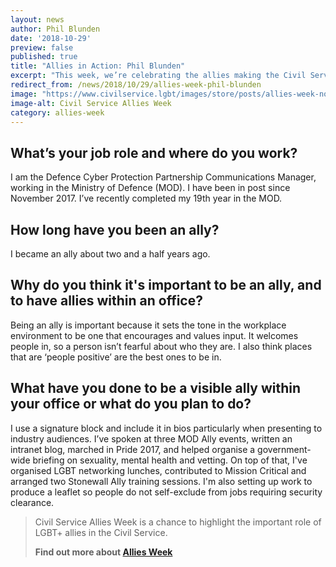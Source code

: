 ```yaml
---
layout: news
author: Phil Blunden
date: '2018-10-29'
preview: false
published: true
title: "Allies in Action: Phil Blunden"
excerpt: "This week, we’re celebrating the allies making the Civil Service a great place to work for LGBT+ people. Phil works for the Ministry of Defence. Here's Phil's thoughts on why allies are important."
redirect_from: /news/2018/10/29/allies-week-phil-blunden
image: "https://www.civilservice.lgbt/images/store/posts/allies-week-no-date.png"
image-alt: Civil Service Allies Week
category: allies-week
---
```


## What’s your job role and where do you work? 

I am the Defence Cyber Protection Partnership Communications Manager, working in the Ministry of Defence (MOD). I have been in post since November 2017. I’ve recently completed my 19th year in the MOD.

## How long have you been an ally?  

I became an ally about two and a half years ago.

## Why do you think it's important to be an ally, and to have allies within an office?  

Being an ally is important because it sets the tone in the workplace environment to be one that encourages and values input. It welcomes people in, so a person isn’t fearful about who they are. I also think places that are ‘people positive’ are the best ones to be in.

## What have you done to be a visible ally within your office or what do you plan to do? 

I use a signature block and include it in bios particularly when presenting to industry audiences. I’ve spoken at three MOD Ally events, written an intranet blog, marched in Pride 2017, and helped organise a government-wide briefing on sexuality, mental health and vetting. On top of that, I've organised LGBT networking lunches, contributed to Mission Critical and arranged two Stonewall Ally training sessions. I'm also setting up work to produce a leaflet so people do not self-exclude from jobs requiring security clearance.

> Civil Service Allies Week is a chance to highlight the important role of LGBT+ allies in the Civil Service. 
>
> **Find out more about [Allies Week](/allies-week)**